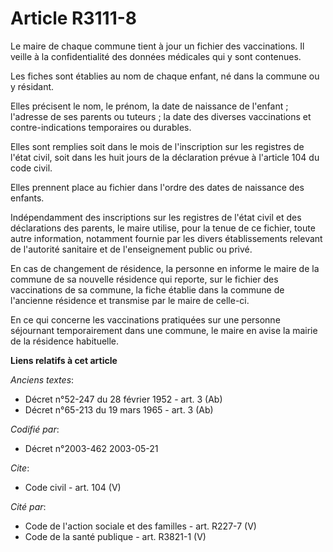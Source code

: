 # Article R3111-8

Le maire de chaque commune tient à jour un fichier des vaccinations. Il veille à la confidentialité des données médicales qui
y sont contenues.

Les fiches sont établies au nom de chaque enfant, né dans la commune ou y résidant.

Elles précisent le nom, le prénom, la date de naissance de l'enfant ; l'adresse de ses parents ou tuteurs ; la date des
diverses vaccinations et contre-indications temporaires ou durables.

Elles sont remplies soit dans le mois de l'inscription sur les registres de l'état civil, soit dans les huit jours de la
déclaration prévue à l'article 104 du code civil.

Elles prennent place au fichier dans l'ordre des dates de naissance des enfants.

Indépendamment des inscriptions sur les registres de l'état civil et des déclarations des parents, le maire utilise, pour la
tenue de ce fichier, toute autre information, notamment fournie par les divers établissements relevant de l'autorité
sanitaire et de l'enseignement public ou privé.

En cas de changement de résidence, la personne en informe le maire de la commune de sa nouvelle résidence qui reporte, sur le
fichier des vaccinations de sa commune, la fiche établie dans la commune de l'ancienne résidence et transmise par le maire de
celle-ci.

En ce qui concerne les vaccinations pratiquées sur une personne séjournant temporairement dans une commune, le maire en avise
la mairie de la résidence habituelle.

**Liens relatifs à cet article**

_Anciens textes_:

  - Décret n°52-247 du 28 février 1952 - art. 3 (Ab)
  - Décret n°65-213 du 19 mars 1965 - art. 3 (Ab)

_Codifié par_:

  - Décret n°2003-462 2003-05-21

_Cite_:

  - Code civil - art. 104 (V)

_Cité par_:

  - Code de l'action sociale et des familles - art. R227-7 (V)
  - Code de la santé publique - art. R3821-1 (V)
